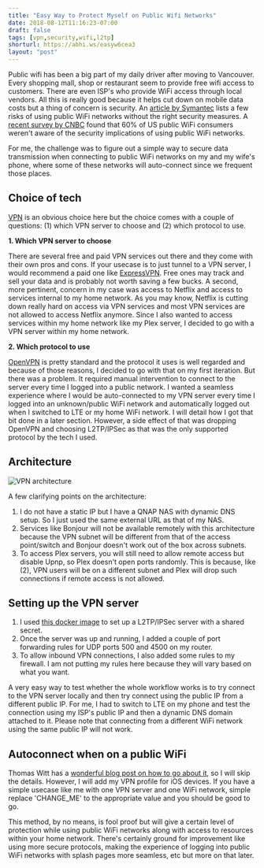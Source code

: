 ```yaml
---
title: "Easy Way to Protect Myself on Public Wifi Networks"
date: 2018-08-12T11:16:23-07:00
draft: false
tags: [vpn,security,wifi,l2tp]
shorturl: https://abhi.ws/easyw6cea3
layout: "post"
---
```

Public wifi has been a big part of my daily driver after moving to Vancouver. Every shopping mall, shop or restaurant seem
to provide free wifi access to customers. There are even ISP's who provide WiFi access through local vendors. All this is 
really good because it helps cut down on mobile data costs but a thing of concern is security. An [article by 
Symantec](https://ca.norton.com/internetsecurity-privacy-risks-of-public-wi-fi.html) lists a few risks of using public WiFi
networks without the right security measures. A [recent survey by CNBC](https://www.cnbc.com/2016/06/28/most-people-unaware-of-the-risks-of-using-public-wi-fi.html) found
that 60% of US public WiFi consumers weren't aware of the security implications of using public WiFi networks.

For me, the challenge was to figure out a simple way to secure data transmission when connecting to public WiFi networks 
on my and my wife's phone, where some of these networks will auto-connect since we frequent those places.

 
Choice of tech
--
[VPN](https://en.wikipedia.org/wiki/Virtual_private_network) is an obvious choice here but the choice comes with 
a couple of questions: (1) which VPN server to choose and (2) which protocol to use.

**1. Which VPN server to choose**

There are several free and paid VPN services out there and they come with their own pros and cons. If your usecase is to 
just tunnel to a VPN server, I would recommend a paid one like [ExpressVPN](https://www.expressvpn.com/). Free ones may track
and sell your data and is probably not worth saving a few bucks. A second, more pertinent, concern in my case was access 
to Netflix and access to services internal to my home network. As you may know, Netflix is cutting down really hard 
on access via VPN services and most VPN services are not allowed to access Netflix anymore. Since I also wanted to 
access services within my home network like my Plex server, I decided to go with a VPN server within my home network. 


**2. Which protocol to use**

[OpenVPN](https://en.wikipedia.org/wiki/OpenVPN) is pretty standard and the protocol it uses is well regarded and because of those reasons,
I decided to go with that on my first iteration. But there was a problem. It required manual intervention to connect to the server every time
I logged into a public network. I wanted a seamless experience where I would be auto-connected to my VPN server every time I logged into an 
unknown/public WiFi network and automatically logged out when I switched to LTE or my home WiFi network. I will detail how I
got that bit done in a later section. However, a side effect of that was dropping OpenVPN and choosing L2TP/IPSec as that was the
only supported protocol by the tech I used.

Architecture
--
![VPN architecture](images/blog/vpn_architecture.png)

A few clarifying points on the architecture:

1. I do not have a static IP but I have a QNAP NAS with dynamic DNS setup. So I just used the same external URL as that of my NAS.
2. Services like Bonjour will not be available remotely with this architecture because the VPN subnet will be different from that 
of the access point/switch and Bonjour doesn't work out of the box across subnets.
3. To access Plex servers, you will still need to allow remote access but disable Upnp, so Plex doesn't open ports randomly.
This is because, like (2), VPN users will be on a different subnet and Plex will drop such connections if remote access is
not allowed.

Setting up the VPN server
--
1. I used [this docker image](https://github.com/hwdsl2/docker-ipsec-vpn-server) to set up a L2TP/IPSec server with a shared secret.
2. Once the server was up and running, I added a couple of port forwarding rules for UDP ports 500 and 4500 on my router.
3. To allow inbound VPN connections, I also added some rules to my firewall. I am not putting my rules here because they will vary based on
what you want.

A very easy way to test whether the whole workflow works is to try connect to the VPN server locally and then try connect using the
public IP from a different public IP. For me, I had to switch to LTE on my phone and test the connection using my ISP's public IP 
and then a dynamic DNS domain attached to it. Please note that connecting from a different WiFi network using the same public IP will not work.

Autoconnect when on a public WiFi
--
Thomas Witt has a [wonderful blog post on how to go about it](https://thomas-witt.com/auto-connect-your-ios-device-to-a-vpn-when-joining-an-unknown-wifi-d1df8100c4ba), so I will skip the details.
However, I will add my VPN profile for iOS devices. If you have a simple usecase like me with one VPN server and one WiFi network, simple replace 
'CHANGE_ME' to the appropriate value and you should be good to go.

<script src="https://gist.github.com/adeydas/8a7074449f26688a9d998d6b215449eb.js"></script>

This method, by no means, is fool proof but will give a certain level of protection while using public WiFi networks along with 
access to resources within your home network. There's certainly ground for improvement like using more secure protocols, making the 
experience of logging into public WiFi networks with splash pages more seamless, etc but more on that later.